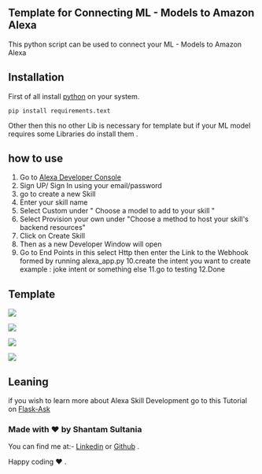 ## Template for Connecting ML - Models to Amazon Alexa

This python script can be used to connect your ML - Models to Amazon Alexa

## Installation

First of all install [python]("https://www.python.org/downloads/") on your system.

```
pip install requirements.text
```

Other then this no other Lib is necessary for template but if your ML model requires some Libraries do install them .


## how to use

1. Go to [Alexa Developer Console]("https://developer.amazon.com/alexa/console/ask") 
2. Sign UP/ Sign In using your email/password 
3. go to create a new Skill
4. Enter your skill name
5. Select Custom under " Choose a model to add to your skill " 
6. Select Provision your own under "Choose a method to host your skill's backend resources"
7. Click on Create Skill 
8. Then as a new Developer Window will open 
9. Go to End Points in this select Http then enter the Link to the Webhook formed by running alexa_app.py
10.create the intent you want to create example : joke intent or something else
11.go to testing 
12.Done 

## Template

![](https://i.postimg.cc/Nf3BWj04/image.png)

![](https://i.postimg.cc/yxwC4L7d/image.png)

![](https://i.postimg.cc/fRQQ8qHq/image.png)

![](https://i.postimg.cc/xd423fBM/image.png)



## Leaning

if you wish to learn more about Alexa Skill Development go to this Tutorial on [Flask-Ask]("https://www.youtube.com/watch?v=DFiCsMcipr4") 


### Made with ❤️ by Shantam Sultania

You can find me at:-
[Linkedin](https://www.linkedin.com/in/shantam-sultania-737084175/) or [Github](https://github.com/shantamsultania) .

Happy coding ❤️ .
